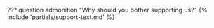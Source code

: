 ??? question admonition "Why should you bother supporting us?"
    {% include 'partials/support-text.md' %}
